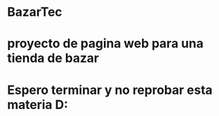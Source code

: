 # BazarTec
# proyecto de pagina web para una tienda de bazar
# Espero terminar y no reprobar esta materia D:

